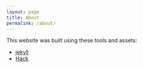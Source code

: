 ```yaml
---
layout: page
title: About
permalink: /about/
---
```


This website was built using these tools and assets:

* [jekyll](https://github.com/jekyll/jekyll)
* [Hack](https://github.com/chrissimpkins/Hack)
